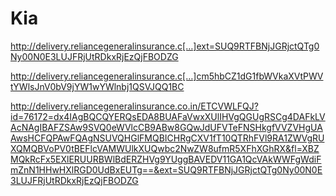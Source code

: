 # Kia
http://delivery.reliancegeneralinsurance.c[…]ext=SUQ9RTFBNjJGRjctQTg0Ny00N0E3LUJFRjUtRDkxRjEzQjFBODZG



http://delivery.reliancegeneralinsurance.c[…]cm5hbCZ1dG1fbWVkaXVtPWVtYWlsJnV0bV9jYW1wYWlnbj1QSVJQQ1BC



http://delivery.reliancegeneralinsurance.co.in/ETCVWLFQJ?id=76172=dx4IAgBQCQYERQsEDA8BUAFaVwxXUlIHVgQGUgRSCg4DAFkLVAcNAgIBAFZSAw9SVQ0eWVlcCB9ABw8GQwJdUFVTeFNSHkgfVVZVHgUAAwsHCFQPAwFQAgNSUVQHGlFMQBICHRgCXV1fT10QTRhFVl9RA1ZWVgRUXQMQBVoPV0tBEFlcVAMWUlkXUQwbc2NwZW8ufmR5XFhXGhRX&fl=XBZMQkRcFx5EXlERUURBWlBdERZHVg9YUggBAVEDV11GA1QcVAkWWFgWdiFmZnN1HHwHXlRGD0UdBxEUTg==&ext=SUQ9RTFBNjJGRjctQTg0Ny00N0E3LUJFRjUtRDkxRjEzQjFBODZG

